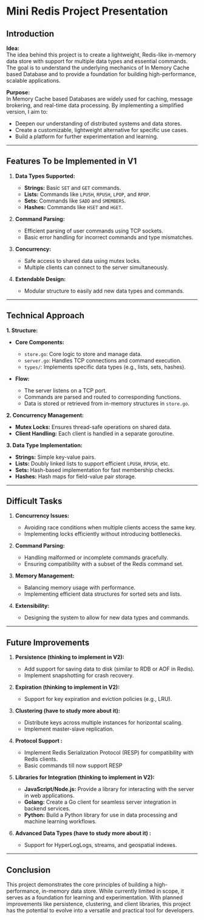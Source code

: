 # Mini Redis Project Presentation

## **Introduction**

**Idea:**  
The idea behind this project is to create a lightweight, Redis-like in-memory data store with support for multiple data types and essential commands. The goal is to understand the underlying mechanics of In Memory Cache based Database and to provide a foundation for building high-performance, scalable applications.

**Purpose:**  
In Memory Cache based Databases are widely used for caching, message brokering, and real-time data processing. By implementing a simplified version, I aim to:
- Deepen our understanding of distributed systems and data stores.
- Create a customizable, lightweight alternative for specific use cases.
- Build a platform for further experimentation and learning.

---

## **Features To be Implemented in V1**

1. **Data Types Supported:**
   - **Strings:** Basic `SET` and `GET` commands.
   - **Lists:** Commands like `LPUSH`, `RPUSH`, `LPOP`, and `RPOP`.
   - **Sets:** Commands like `SADD` and `SMEMBERS`.
   - **Hashes:** Commands like `HSET` and `HGET`.

2. **Command Parsing:**
   - Efficient parsing of user commands using TCP sockets.
   - Basic error handling for incorrect commands and type mismatches.

3. **Concurrency:**
   - Safe access to shared data using mutex locks.
   - Multiple clients can connect to the server simultaneously.

4. **Extendable Design:**
   - Modular structure to easily add new data types and commands.

---

## **Technical Approach**

**1. Structure:**
- **Core Components:**
  - `store.go`: Core logic to store and manage data.
  - `server.go`: Handles TCP connections and command execution.
  - `types/`: Implements specific data types (e.g., lists, sets, hashes).

- **Flow:**
  - The server listens on a TCP port.
  - Commands are parsed and routed to corresponding functions.
  - Data is stored or retrieved from in-memory structures in `store.go`.

**2. Concurrency Management:**
- **Mutex Locks:** Ensures thread-safe operations on shared data.
- **Client Handling:** Each client is handled in a separate goroutine.

**3. Data Type Implementation:**
- **Strings:** Simple key-value pairs.
- **Lists:** Doubly linked lists to support efficient `LPUSH`, `RPUSH`, etc.
- **Sets:** Hash-based implementation for fast membership checks.
- **Hashes:** Hash maps for field-value pair storage.

---

## **Difficult Tasks**

1. **Concurrency Issues:**
   - Avoiding race conditions when multiple clients access the same key.
   - Implementing locks efficiently without introducing bottlenecks.

2. **Command Parsing:**
   - Handling malformed or incomplete commands gracefully.
   - Ensuring compatibility with a subset of the Redis command set.

3. **Memory Management:**
   - Balancing memory usage with performance.
   - Implementing efficient data structures for sorted sets and lists.

4. **Extensibility:**
   - Designing the system to allow for new data types and commands.

---

## **Future Improvements**

1. **Persistence (thinking to implement in V2):**
   - Add support for saving data to disk (similar to RDB or AOF in Redis).
   - Implement snapshotting for crash recovery.

2. **Expiration (thinking to implement in V2):**
   - Support for key expiration and eviction policies (e.g., LRU).

3. **Clustering (have to study more about it):**
   - Distribute keys across multiple instances for horizontal scaling.
   - Implement master-slave replication.

4. **Protocol Support :**
   - Implement Redis Serialization Protocol (RESP) for compatibility with Redis clients.
   - Basic commands till now support RESP

5. **Libraries for Integration (thinking to implement in V2):**
   - **JavaScript/Node.js:** Provide a library for interacting with the server in web applications.
   - **Golang:** Create a Go client for seamless server integration in backend services.
   - **Python:** Build a Python library for use in data processing and machine learning workflows.

6. **Advanced Data Types (have to study more about it) :**
   - Support for HyperLogLogs, streams, and geospatial indexes.

---

## **Conclusion**

This project demonstrates the core principles of building a high-performance, in-memory data store. While currently limited in scope, it serves as a foundation for learning and experimentation. With planned improvements like persistence, clustering, and client libraries, this project has the potential to evolve into a versatile and practical tool for developers.

